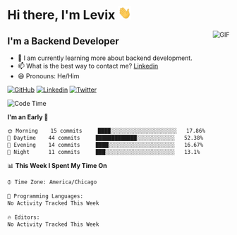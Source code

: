 # Hi there, I'm Levix <img width="30px" height="30" src="https://github.com/SatYu26/SatYu26/raw/master/Assets/Hi.gif" />

<img align="right" alt="GIF" height="160px" src="https://octodex.github.com/images/daftpunktocat-guy.gif" />

## I'm a Backend Developer

- 🌱 I am currently learning more about backend development.
- 📫 What is the best way to contact me? [Linkedin](https://www.linkedin.com/in/josemanuelpayangordillo/)
- 😄 Pronouns: He/Him

[![GitHub](https://img.shields.io/badge/Github-100000?style=for-the-badge&logo=github&logoColor=white)](https://github.com/L3V1XX)
[![Linkedin](https://img.shields.io/badge/Linkedin-0077B5?style=for-the-badge&logo=linkedin&logoColor=white)](https://www.linkedin.com/in/josemanuelpayangordillo/)
[![Twitter](https://img.shields.io/badge/Twitter-1DA1F2?style=for-the-badge&logo=twitter&logoColor=white)](https://twitter.com/LeviDarkGame)

<!--START_SECTION:waka-->
![Code Time](http://img.shields.io/badge/Code%20Time-87%20hrs%2026%20mins-blue)

**I'm an Early 🐤** 

```text
🌞 Morning    15 commits     ████░░░░░░░░░░░░░░░░░░░░░   17.86% 
🌆 Daytime    44 commits     █████████████░░░░░░░░░░░░   52.38% 
🌃 Evening    14 commits     ████░░░░░░░░░░░░░░░░░░░░░   16.67% 
🌙 Night      11 commits     ███░░░░░░░░░░░░░░░░░░░░░░   13.1%

```

📊 **This Week I Spent My Time On** 

```text
⌚︎ Time Zone: America/Chicago

💬 Programming Languages: 
No Activity Tracked This Week

🔥 Editors: 
No Activity Tracked This Week

```
